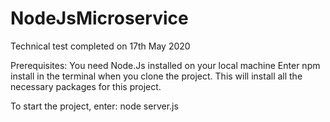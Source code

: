 # NodeJsMicroservice
Technical test completed on 17th May 2020

Prerequisites:
You need Node.Js installed on your local machine
Enter npm install in the terminal when you clone the project. This will install all the necessary packages for this project.

To start the project, enter: node server.js
